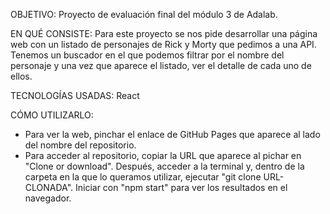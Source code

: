 OBJETIVO:
Proyecto de evaluación final del módulo 3 de Adalab.

EN QUÉ CONSISTE:
Para este proyecto se nos pide desarrollar una página web con un listado de personajes de Rick y Morty que pedimos a una API. Tenemos un buscador en el que podemos filtrar por el nombre del personaje y una vez que aparece el listado, ver el detalle de cada uno de ellos.

TECNOLOGÍAS USADAS:
React

CÓMO UTILIZARLO:
- Para ver la web, pinchar el enlace de GitHub Pages que aparece al lado del nombre del repositorio.
- Para acceder al repositorio, copiar la URL que aparece al pichar en "Clone or download".
Después, acceder a la terminal y, dentro de la carpeta en la que lo queramos utilizar, ejecutar "git clone URL-CLONADA".
Iniciar con "npm start" para ver los resultados en el navegador.
